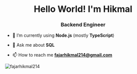 <h1 align="center">Hello World! I'm Hikmal</h1>
<h3 align="center">Backend Engineer</h3>

- 🌱 I’m currently using **Node.js** (mostly **TypeScript**)

- 💬 Ask me about **SQL**

- 📫 How to reach me **fajarhikmal214@gmail.com**

<p><img align="left" src="https://github-readme-stats.vercel.app/api/top-langs?username=fajarhikmal214&show_icons=true&locale=en&layout=compact" alt="fajarhikmal214" /></p>
